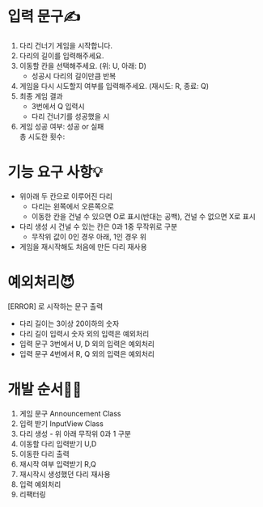 입력 문구✍️
========
1. 다리 건너기 게임을 시작합니다.
2. 다리의 길이를 입력해주세요.
3. 이동할 칸을 선택해주세요. (위: U, 아래: D)
    - 성공시 다리의 길이만큼 반복
4. 게임을 다시 시도할지 여부를 입력해주세요. (재시도: R, 종료: Q)
5. 최종 게임 결과
    - 3번에서 Q 입력시
    - 다리 건너기를 성공했을 시
6. 게임 성공 여부: 성공 or 실패 <br/> 총 시도한 횟수:

기능 요구 사항💡
=============
- 위아래 두 칸으로 이루어진 다리
    - 다리는 왼쪽에서 오른쪽으로
    - 이동한 칸을 건널 수 있으면 O로 표시(반대는 공백), 건널 수 없으면 X로 표시
- 다리 생성 시 건널 수 있는 칸은 0과 1중 무작위로 구분
    - 무작위 값이 0인 경우 아래, 1인 경우 위
- 게임을 재시작해도 처음에 만든 다리 재사용

예외처리😈
=======
[ERROR] 로 시작하는 문구 출력
- 다리 길이는 3이상 20이하의 숫자
- 다리 길이 입력시 숫자 외의 입력은 예외처리
- 입력 문구 3번에서 U, D 외의 입력은 예외처리
- 입력 문구 4번에서 R, Q 외의 입력은 예외처리

개발 순서🧑‍💻
========
1. 게임 문구 Announcement Class
2. 입력 받기 InputView Class
3. 다리 생성 - 위 아래 무작위 0과 1 구분
4. 이동할 다리 입력받기 U,D
5. 이동한 다리 출력
6. 재시작 여부 입력받기 R,Q
7. 재시작시 생성했던 다리 재사용
8. 입력 예외처리
9. 리팩터링